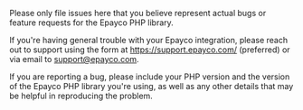 Please only file issues here that you believe represent actual bugs or feature requests for the Epayco PHP library.

If you're having general trouble with your Epayco integration, please reach out to support using the form at https://support.epayco.com/ (preferred) or via email to support@epayco.com.

If you are reporting a bug, please include your PHP version and the version of the Epayco PHP library you're using, as well as any other details that may be helpful in reproducing the problem.
